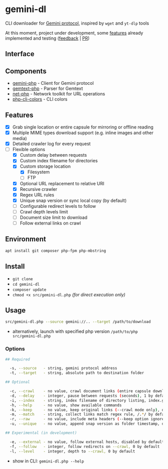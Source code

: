 # gemini-dl

CLI downloader for [Gemini protocol](https://geminiprotocol.net), inspired by `wget` and `yt-dlp` tools

At this moment, project under development, some [features](#features) already implemented and testing ([feedback](https://github.com/YGGverse/gemini-dl/issues) | [PR](https://github.com/YGGverse/gemini-dl/pull))

## Interface

## Components

* [gemini-php](https://github.com/YGGverse/gemini-php) - Client for Gemini protocol
* [gemtext-php](https://github.com/YGGverse/gemtext-php) - Parser for Gemtext
* [net-php](https://github.com/YGGverse/net-php) - Network toolkit for URL operations
* [php-cli-colors](https://github.com/mikeerickson/php-cli-colors) - CLI colors

## Features

* [x] Grab single location or entire capsule for mirroring or offline reading
* [x] Multiple MIME types download support (e.g. inline images and other media)
* [x] Detailed crawler log for every request
* [ ] Flexible options
  * [x] Custom delay between requests
  * [x] Custom index filename for directories
  * [x] Custom storage location
    * [x] Filesystem
    * [ ] FTP
  * [x] Optional URL replacement to relative URI
  * [x] Recursive crawler
  * [x] Regex URL rules
  * [x] Unique snap version or sync local copy (by default)
  * [ ] Configurable redirect levels to follow
  * [ ] Crawl depth levels limit
  * [ ] Document size limit to download
  * [ ] Follow external links on crawl

## Environment

``` bash
apt install git composer php-fpm php-mbstring
```

## Install

* `git clone`
* `cd gemini-dl`
* `composer update`
* `chmod +x src/gemini-dl.php` _(for direct execution only)_

## Usage

``` bash
src/gemini-dl.php --source gemini://.. --target /path/to/download
```

* alternatively, launch with specified php version `/path/to/php src/gemini-dl.php`

### Options

``` bash
## Required

  -s, --source   - string, gemini protocol address
  -t, --target   - string, absolute path to destination folder

## Optional

  -c, --crawl    - no value, crawl document links (entire capsule download), disabled by default
  -d, --delay    - integer, pause between requests (seconds), 1 by default
  -i, --index    - string, index filename of directory listing, index.gmi by default
  -h, --help     - no value, show available commands
  -k, --keep     - no value, keep original links (--crawl mode only), disabled by default
  -m, --match    - string, collect links match regex rule, /.*/ by default
  -r, --raw      - no value, include meta headers (--keep option ignored), disabled by default
  -u, --unique   - no value, append snap version as folder timestamp, disabled by default

## Experimental (in development)

  -e, --external - no value, follow external hosts, disabled by default
  -f, --follow   - integer, follow redirects on --crawl, 0 by default
  -l, --level    - integer, depth to --crawl, 0 by default
```

* show in CLI: `gemini-dl.php --help`